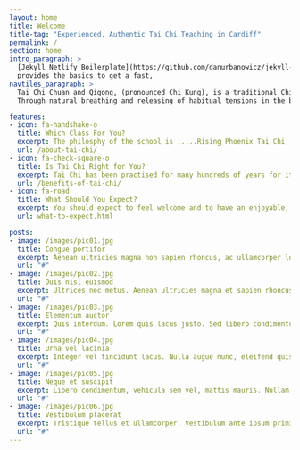 ```yaml
---
layout: home
title: Welcome
title-tag: "Experienced, Authentic Tai Chi Teaching in Cardiff"
permalink: /
section: home
intro_paragraph: >
  [Jekyll Netlify Boilerplate](https://github.com/danurbanowicz/jekyll-netlify-boilerplate)
  provides the basics to get a fast, 
navtiles_paragraph: >
  Tai Chi Chuan and Qigong, (pronounced Chi Kung), is a traditional Chinese exercise which uses sequences of graceful gentle movement, developed by martial arts masters centuries ago, to promote wholeness and health.¨Through simple warm-ups, and the Short Form sequence, we explore the physical principles which include working with body alignment, gentle stretching, and folding/opening of joints; using these natural and nourishing exercises to help bring the body into balance.
  Through natural breathing and releasing of habitual tensions in the body and mind, Tai Chi helps us to connect with our own sense of well-being and vitality, we learn to meet all the challenges of day to day life with a focused intuitive awareness.¨Tai Chi is a gentle exercise and is suitable for all ages.¨ Beginners are welcome and improvers are invited to deepen their relationship with this ¨beautiful art of movement.

features:
- icon: fa-handshake-o
  title: Which Class For You?
  excerpt: The philosphy of the school is .....Rising Phoenix Tai Chi   Rising Phoenix Tai Chi   Rising Phoenix Tai Chi   Rising Phoenix Tai Chi   Rising Phoenix Tai Chi   Rising Phoenix Tai Chi   Rising Phoenix Tai Chi   Rising Phoenix Tai Chi   Rising Phoenix Tai Chi   Rising Phoenix Tai Chi   Rising Phoenix Tai Chi   Rising Phoenix Tai Chi   Rising Phoenix Tai Chi   
  url: /about-tai-chi/
- icon: fa-check-square-o
  title: Is Tai Chi Right for You?
  excerpt: Tai Chi has been practised for many hundreds of years for its far reaching health, emotional and physical confidence benefits as well as for its effectiveness as a form of self defence.  It is practised the world over by people of all physical abilities. If you are not sure if it can help you then please [get in touch ](#contact-trigger){:.contact-trigger} and ask or there is more information on this website.
  url: /benefits-of-tai-chi/
- icon: fa-road
  title: What Should You Expect?
  excerpt: You should expect to feel welcome and to have an enjoyable, engaging experience of a form of exercise that is gentle but strong, relaxing but energising. All of our classes are friendly and welcoming and tailored to you, whether you are a beginner or have more experience.  Click to find out more.
  url: what-to-expect.html

posts:
- image: /images/pic01.jpg
  title: Congue portitor
  excerpt: Aenean ultricies magna non sapien rhoncus, ac ullamcorper lorem convallis. Quisque at venenatis nisi, amet finibus mauris. Sed sodales ultricies eros, sit amet sodales sapien.
  url: "#"
- image: /images/pic02.jpg
  title: Duis nisl euismod
  excerpt: Ultrices nec metus. Aenean ultricies magna et sapien rhoncus ac ullamcorper lorem convallis. Quisque at venenatis nisi amet finibus mauris. Sed sodales ultricies magna etiam.
  url: "#"
- image: /images/pic03.jpg
  title: Elementum auctor
  excerpt: Quis interdum. Lorem quis lacus justo. Sed libero condimentum vehicula sem vel, mattis amet mauris. Nullam lacinia sit amet felis vel vestibulum. Morbi aliquam aenean.
  url: "#"
- image: /images/pic04.jpg
  title: Urna vel lacinia
  excerpt: Integer vel tincidunt lacus. Nulla augue nunc, eleifend quis leo ac, maximus interdum tellus. Etiam at vestibulum felis, id efficitur risus. Praesent ac nulla ex. Duis elementum.
  url: "#"
- image: /images/pic05.jpg
  title: Neque et suscipit
  excerpt: Libero condimentum, vehicula sem vel, mattis mauris. Nullam lacinia sit amet felis vel vestibulum. Morbi in aliquam est. Aenean dapibus porttitor nulla ultrices venenatis.
  url: "#"
- image: /images/pic06.jpg
  title: Vestibulum placerat
  excerpt: Tristique tellus et ullamcorper. Vestibulum ante ipsum primis in faucibus orci luctus et ultrices posuere cubilia Curae; Praesent mauris risus, pellentesque eu leo non, tincidunt.
  url: "#"
---
```

